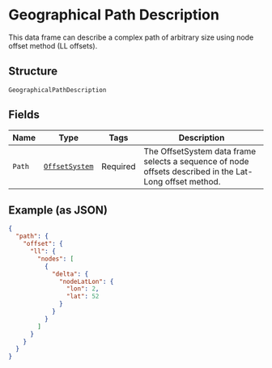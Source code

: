 
# Geographical Path Description

This data frame can describe a complex path of arbitrary size using node offset method (LL offsets).

## Structure

`GeographicalPathDescription`

## Fields

| Name | Type | Tags | Description |
|  --- | --- | --- | --- |
| `Path` | [`OffsetSystem`](../../doc/models/offset-system.md) | Required | The OffsetSystem data frame selects a sequence of node offsets described in the Lat-Long offset method. |

## Example (as JSON)

```json
{
  "path": {
    "offset": {
      "ll": {
        "nodes": [
          {
            "delta": {
              "nodeLatLon": {
                "lon": 2,
                "lat": 52
              }
            }
          }
        ]
      }
    }
  }
}
```

